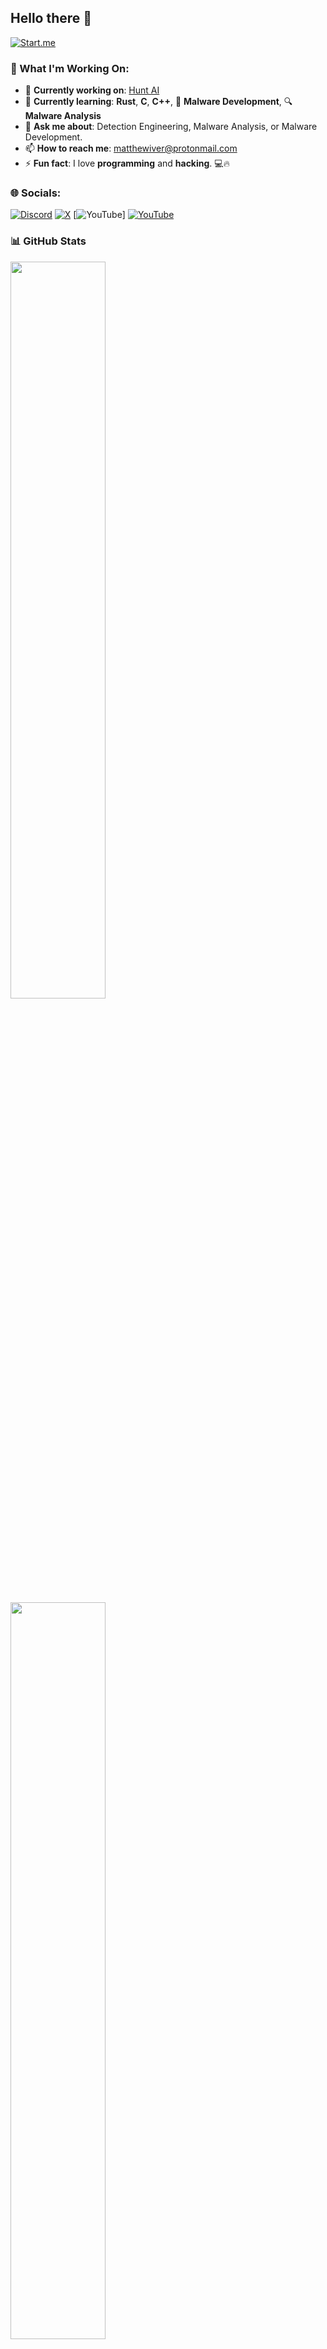 ## Hello there 👋

[![Start.me](https://img.shields.io/badge/Start.Me-Page-blue?style=for-the-badge&logo=internet-explorer)](https://start.me/p/qbzw4e/cyber-security)

### 🚀 What I'm Working On:
- 🔭 **Currently working on**: [Hunt AI](https://github.com/Infinit3i/hunt-ai)
- 🌱 **Currently learning**: **Rust**, **C**, **C++**, 🦠 **Malware Development**, 🔍 **Malware Analysis**
- 💬 **Ask me about**: Detection Engineering, Malware Analysis, or Malware Development.
- 📫 **How to reach me**: [matthewiver@protonmail.com](mailto:matthewiver@protonmail.com)
- ⚡ **Fun fact**: I love **programming** and **hacking**. 💻🔥


### 🌐 Socials:
[![Discord](https://img.shields.io/badge/Discord-%237289DA.svg?logo=discord&logoColor=white)](https://discord.gg/rzSTrk39yE) 
[![X](https://img.shields.io/badge/X-%23000000.svg?style=for-the-badge&logo=X&logoColor=white)](https://x.com/infinit3i)
[![YouTube](https://img.shields.io/badge/YouTube-%23FF0000.svg?logo=YouTube&logoColor=white)]
[![YouTube](https://img.shields.io/badge/YouTube-%23FF0000.svg?style=for-the-badge&logo=YouTube&logoColor=white)](https://www.youtube.com/@infinit3i) 


### 📊 **GitHub Stats**

<img src="https://github-readme-stats.vercel.app/api?username=infinit3i&theme=dracula&show_icons=true" width="55%" />
<img src="https://github-readme-stats.vercel.app/api/top-langs/?username=infinit3i&hide_progress=true&theme=dracula" width="55%" />


### 🏆 CTF & Cybersecurity Profiles


<table>
  <tr>
    <td align="center">
      <a href="https://app.hackthebox.com/profile/95473">
        <img src="https://www.hackthebox.com/badge/image/95473" width="180"/>
      </a>
    </td>
    <td align="center">
      <a href="https://tryhackme.com/p/Macr0Dino">
        <img src="https://tryhackme-badges.s3.amazonaws.com/Macr0Dino.png" width="180"/>
      </a>
    </td>
    <td align="center">
      <a href="https://ctftime.org/user/54104">
        <img src="https://img.shields.io/badge/CTFtime-Profile-blue?style=for-the-badge&logo=ctftime" width="180"/>
      </a>
    </td>
  </tr>
</table>
